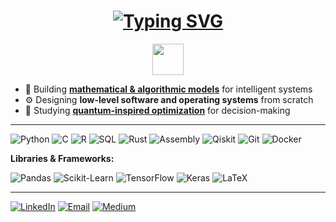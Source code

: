 <!-- Dynamic Typing Header -->
<h1 align="center">
  <a href="https://git.io/typing-svg">
    <img src="https://readme-typing-svg.herokuapp.com?font=Fira+Code&weight=500&size=26&pause=1000&color=1E90FF&center=true&vCenter=true&width=1000&lines=Hi%2C+I%27m+Akram+👋;Engineering+the+link+between+theory+and+intelligent+computation" alt="Typing SVG" />
  </a>
</h1>

<p align="center">
  <img src="https://media.giphy.com/media/WUlplcMpOCEmTGBtBW/giphy.gif" width="50">
</p>



- 🧩 Building **[mathematical & algorithmic models](https://medium.com/@m871-akram/when-mathematics-predicts-panic-cff7a7f3d6ea)** for intelligent systems  
- ⚙️ Designing **low-level software and operating systems** from scratch  
- 🔬 Studying **[quantum-inspired optimization](https://medium.com/@m871-akram/the-quantum-cheat-code-how-physics-lets-you-win-beyond-probability-f5e148ac2049)** for decision-making   

---


![Python](https://img.shields.io/badge/Python-3776AB?style=flat-square&logo=python&logoColor=white)
![C](https://img.shields.io/badge/C-00599C?style=flat-square&logo=c&logoColor=white)
![R](https://img.shields.io/badge/R-276DC3?style=flat-square&logo=r&logoColor=white)
![SQL](https://img.shields.io/badge/SQL-4479A1?style=flat-square&logo=mysql&logoColor=white)
![Rust](https://img.shields.io/badge/Rust-000000?style=flat-square&logo=rust&logoColor=white)
![Assembly](https://img.shields.io/badge/Assembly-525252?style=flat-square)
![Qiskit](https://img.shields.io/badge/Qiskit-6929C4?style=flat-square&logo=qiskit&logoColor=white)
![Git](https://img.shields.io/badge/Git-F05032?style=flat-square&logo=git&logoColor=white)
![Docker](https://img.shields.io/badge/Docker-2496ED?style=flat-square&logo=docker&logoColor=white)

**Libraries & Frameworks:** 

![Pandas](https://img.shields.io/badge/Pandas-150458?style=flat-square&logo=pandas)
![Scikit-Learn](https://img.shields.io/badge/Scikit--Learn-F7931E?style=flat-square&logo=scikit-learn)
![TensorFlow](https://img.shields.io/badge/TensorFlow-FF6F00?style=flat-square&logo=tensorflow)
![Keras](https://img.shields.io/badge/Keras-D00000?style=flat-square&logo=keras)
![LaTeX](https://img.shields.io/badge/LaTeX-008080?style=flat-square&logo=latex)



---


[![LinkedIn](https://img.shields.io/badge/LinkedIn-blue?style=for-the-badge&logo=linkedin)](https://linkedin.com/in/akram-lrhorfi)
[![Email](https://img.shields.io/badge/Email-D14836?style=for-the-badge&logo=gmail&logoColor=white)](mailto:mohammed.lrhorfi@grenoble-inp.org)
[![Medium](https://img.shields.io/badge/Medium-12100E?style=for-the-badge&logo=medium&logoColor=white)](https://medium.com/@m871-akram)

